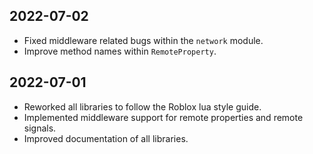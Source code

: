 ## 2022-07-02

- Fixed middleware related bugs within the `network` module.
- Improve method names within `RemoteProperty`.

## 2022-07-01

- Reworked all libraries to follow the Roblox lua style guide.
- Implemented middleware support for remote properties and remote signals.
- Improved documentation of all libraries.